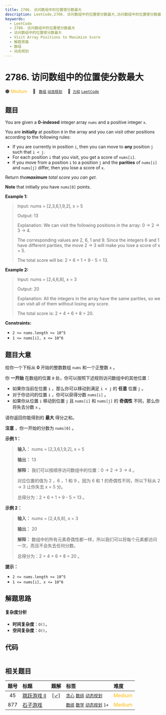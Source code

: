 ```yaml
---
title: 2786. 访问数组中的位置使分数最大
description: LeetCode,2786. 访问数组中的位置使分数最大,访问数组中的位置使分数最大,Visit Array Positions to Maximize Score,解题思路,数组,动态规划
keywords:
  - LeetCode
  - 2786. 访问数组中的位置使分数最大
  - 访问数组中的位置使分数最大
  - Visit Array Positions to Maximize Score
  - 解题思路
  - 数组
  - 动态规划
---
```


# 2786. 访问数组中的位置使分数最大

🟠 <font color=#ffb800>Medium</font>&emsp; 🔖&ensp; [`数组`](/tag/array.md) [`动态规划`](/tag/dynamic-programming.md)&emsp; 🔗&ensp;[`力扣`](https://leetcode.cn/problems/visit-array-positions-to-maximize-score) [`LeetCode`](https://leetcode.com/problems/visit-array-positions-to-maximize-score)

## 题目

You are given a **0-indexed** integer array `nums` and a positive integer `x`.

You are **initially** at position `0` in the array and you can visit other
positions according to the following rules:

  * If you are currently in position `i`, then you can move to **any** position `j` such that `i < j`.
  * For each position `i` that you visit, you get a score of `nums[i]`.
  * If you move from a position `i` to a position `j` and the **parities** of `nums[i]` and `nums[j]` differ, then you lose a score of `x`.

Return _the**maximum** total score you can get_.

**Note** that initially you have `nums[0]` points.



**Example 1:**

> Input: nums = [2,3,6,1,9,2], x = 5
> 
> Output: 13
> 
> Explanation: We can visit the following positions in the array: 0 -> 2 -> 3 -> 4.
> 
> The corresponding values are 2, 6, 1 and 9. Since the integers 6 and 1 have different parities, the move 2 -> 3 will make you lose a score of x = 5.
> 
> The total score will be: 2 + 6 + 1 + 9 - 5 = 13.

**Example 2:**

> Input: nums = [2,4,6,8], x = 3
> 
> Output: 20
> 
> Explanation: All the integers in the array have the same parities, so we can visit all of them without losing any score.
> 
> The total score is: 2 + 4 + 6 + 8 = 20.

**Constraints:**

  * `2 <= nums.length <= 10^5`
  * `1 <= nums[i], x <= 10^6`


## 题目大意

给你一个下标从 **0**  开始的整数数组 `nums` 和一个正整数 `x` 。

你 **一开始**  在数组的位置 `0` 处，你可以按照下述规则访问数组中的其他位置：

  * 如果你当前在位置 `i` ，那么你可以移动到满足 `i < j` 的 **任意**  位置 `j` 。
  * 对于你访问的位置 `i` ，你可以获得分数 `nums[i]` 。
  * 如果你从位置 `i` 移动到位置 `j` 且 `nums[i]` 和 `nums[j]` 的 **奇偶性**  不同，那么你将失去分数 `x` 。

请你返回你能得到的 **最大**  得分之和。

**注意**  ，你一开始的分数为 `nums[0]` 。



**示例 1：**

> 
> 
> 
> 
> 
> **输入：** nums = [2,3,6,1,9,2], x = 5
> 
> **输出：** 13
> 
> **解释：** 我们可以按顺序访问数组中的位置：0 -> 2 -> 3 -> 4 。
> 
> 对应位置的值为 2 ，6 ，1 和 9 。因为 6 和 1 的奇偶性不同，所以下标从 2 -> 3 让你失去 x = 5 分。
> 
> 总得分为：2 + 6 + 1 + 9 - 5 = 13 。
> 
> 

**示例 2：**

> 
> 
> 
> 
> 
> **输入：** nums = [2,4,6,8], x = 3
> 
> **输出：** 20
> 
> **解释：** 数组中的所有元素奇偶性都一样，所以我们可以将每个元素都访问一次，而且不会失去任何分数。
> 
> 总得分为：2 + 4 + 6 + 8 = 20 。
> 
> 



**提示：**

  * `2 <= nums.length <= 10^5`
  * `1 <= nums[i], x <= 10^6`


## 解题思路

#### 复杂度分析

- **时间复杂度**：`O()`，
- **空间复杂度**：`O()`，

## 代码

```javascript

```

## 相关题目

<!-- prettier-ignore -->
| 题号 | 标题 | 题解 | 标签 | 难度 |
| :------: | :------ | :------: | :------ | :------ |
| 45 | [跳跃游戏 II](https://leetcode.com/problems/jump-game-ii) | [[✓]](/problem/0045.md) |  [`贪心`](/tag/greedy.md) [`数组`](/tag/array.md) [`动态规划`](/tag/dynamic-programming.md) | <font color=#ffb800>Medium</font> |
| 877 | [石子游戏](https://leetcode.com/problems/stone-game) |  |  [`数组`](/tag/array.md) [`数学`](/tag/math.md) [`动态规划`](/tag/dynamic-programming.md) `1+` | <font color=#ffb800>Medium</font> |